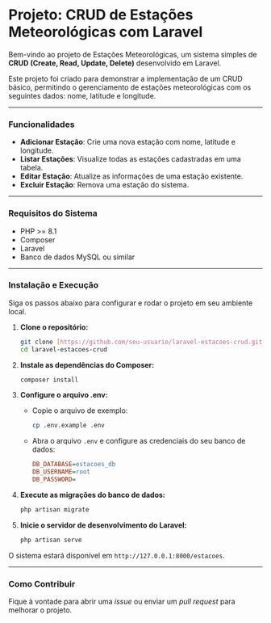 # Projeto: CRUD de Estações Meteorológicas com Laravel

Bem-vindo ao projeto de Estações Meteorológicas, um sistema simples de **CRUD (Create, Read, Update, Delete)** desenvolvido em Laravel.

Este projeto foi criado para demonstrar a implementação de um CRUD básico, permitindo o gerenciamento de estações meteorológicas com os seguintes dados: nome, latitude e longitude.

---

### Funcionalidades

-   **Adicionar Estação**: Crie uma nova estação com nome, latitude e longitude.
-   **Listar Estações**: Visualize todas as estações cadastradas em uma tabela.
-   **Editar Estação**: Atualize as informações de uma estação existente.
-   **Excluir Estação**: Remova uma estação do sistema.

---

### Requisitos do Sistema

-   PHP >= 8.1
-   Composer
-   Laravel
-   Banco de dados MySQL ou similar

---

### Instalação e Execução

Siga os passos abaixo para configurar e rodar o projeto em seu ambiente local.

1.  **Clone o repositório:**
    ```bash
    git clone [https://github.com/seu-usuario/laravel-estacoes-crud.git](https://github.com/seu-usuario/laravel-estacoes-crud.git)
    cd laravel-estacoes-crud
    ```

2.  **Instale as dependências do Composer:**
    ```bash
    composer install
    ```

3.  **Configure o arquivo .env:**
    -   Copie o arquivo de exemplo:
        ```bash
        cp .env.example .env
        ```
    -   Abra o arquivo `.env` e configure as credenciais do seu banco de dados:
        ```ini
        DB_DATABASE=estacoes_db
        DB_USERNAME=root
        DB_PASSWORD=
        ```

4.  **Execute as migrações do banco de dados:**
    ```bash
    php artisan migrate
    ```

5.  **Inicie o servidor de desenvolvimento do Laravel:**
    ```bash
    php artisan serve
    ```

O sistema estará disponível em `http://127.0.0.1:8000/estacoes`.

---

### Como Contribuir

Fique à vontade para abrir uma _issue_ ou enviar um _pull request_ para melhorar o projeto.
